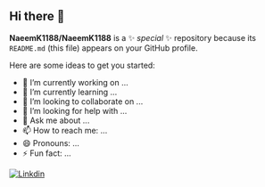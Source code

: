 ## Hi there 👋
**NaeemK1188/NaeemK1188** is a ✨ _special_ ✨ repository because its `README.md` (this file) appears on your GitHub profile.

Here are some ideas to get you started:
- 🔭 I’m currently working on ...
- 🌱 I’m currently learning ...
- 👯 I’m looking to collaborate on ...
- 🤔 I’m looking for help with ...
- 💬 Ask me about ...
- 📫 How to reach me: ...
- 😄 Pronouns: ...
- ⚡ Fun fact: ...
  
[![Linkdin](https://img.shields.io/badge/Linkdin-blue?style=plastic&link=Linkdin-profile)](https://www.linkedin.com/in/naeem-khayat-albirkdar/)

